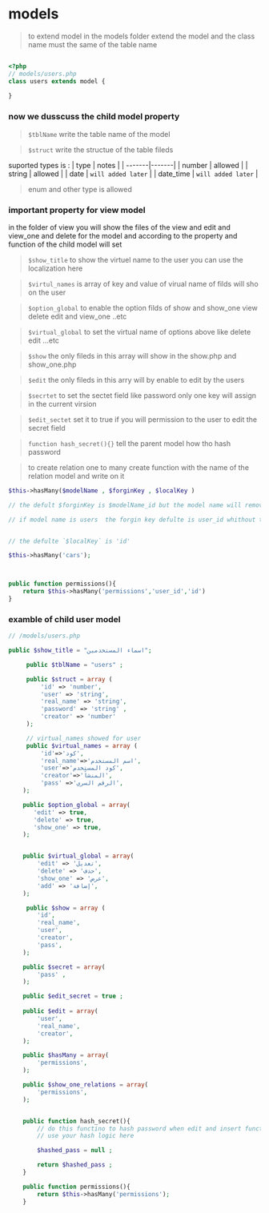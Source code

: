 # models

> to extend model in the models folder extend the model 
  and the class name must the same of the table name

```php 

<?php
// models/users.php
class users extends model {
    
}

```


### now we dusscuss the child model property 

> `$tblName` write the table name of the model

> `$struct` write the structue of the table fileds

suported types is :
| type   | notes |
| -------|-------|
| number | allowed |
| string | allowed |
| date   | `will added later` |
| date_time | `will added later` |

> enum and other type is allowed 

### important property for view model 

in the folder of view you will show the files of the view and edit and view_one and delete for the model and according to the property and function of the child model will set 


> `$show_title` to show the virtuel name to the user 
you can use the localization here 

> `$virtul_names` is array of key and value of virual name of filds will sho on the user 

> `$option_global` to enable the option filds of show and show_one view  delete edit and view_one ..etc

> `$virtual_global` to set the virtual name of options above like delete edit ...etc

> `$show` the only fileds in this array will show in the show.php and show_one.php 


> `$edit` the only fileds in this arry will by enable to edit by the users

> `$secrtet` to set the sectet field like password only one key will assign in the current virsion



> `$edit_sectet` set it to true if you will permission to the user to edit the secret field

> `function hash_secret(){}` tell the parent model how tho hash password 


> to create relation one to many create function with the name of the relation model and write on it 

```php
$this->hasMany($modelName , $forginKey , $localKey )

// the defult $forginKey is $modelName_id but the model name will remove the last chracter like this

// if model name is users  the forgin key defulte is user_id whithout the last s char 


// the defulte `$localKey` is 'id'
```

```php
$this->hasMany('cars');
```

```php


public function permissions(){
    return $this->hasMany('permissions','user_id','id')
}
```






### **examble** of child user model 

```PHP
// /models/users.php

public $show_title = "اسماء المستخدمين";

     public $tblName = "users" ;

     public $struct = array (
         'id' => 'number',
         'user' => 'string',
         'real_name' => 'string',
         'password' => 'string' ,
         'creator' => 'number'
     );

     // virtual_names showed for user
     public $virtual_names = array ( 
         'id'=>'كود',
         'real_name'=>'اسم المستخدم',
         'user'=>'كود المستخدم',
         'creator'=>'المنشاً',
         'pass' =>'الرقم السري',
    );

    public $option_global = array(
       'edit' => true,
       'delete' => true,
       'show_one' => true,
    );


    public $virtual_global = array(
        'edit' => 'تعديل',
        'delete' => 'حذف',
        'show_one' => 'عرض',
        'add' => 'إضافة',
    );

     public $show = array ( 
        'id',
        'real_name',
        'user',
        'creator',
        'pass',
    );

    public $secret = array(
        'pass' ,
    );

    public $edit_secret = true ;
    
    public $edit = array(
        'user',
        'real_name',
        'creator',
    );

    public $hasMany = array(
        'permissions',
    );

    public $show_one_relations = array(
        'permissions',
    );


    public function hash_secret(){
        // do this functino to hash password when edit and insert function 
        // use your hash logic here 

        $hashed_pass = null ;

        return $hashed_pass ;
    }

    public function permissions(){
        return $this->hasMany('permissions');
    }


```